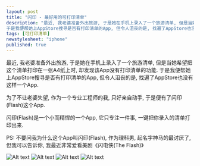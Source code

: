 ```yaml
---
layout: post
title: "闪印 - 最好用的可打印清单"
description: "最近, 我老婆准备外出旅游, 于是她在手机上录入了一个旅游清单, 但是当她希望把这个清单打印在一张A4纸上时, 却发现该App没有打印清单的功能.
于是我便帮她上AppStore搜寻是否有打印清单的App, 但令人沮丧的是, 找遍了AppStore也没有这样一个App."
tags: [可打印清单]
newstylesheet: "iphone"
published: true
---
```


   最近, 我老婆准备外出旅游, 于是她在手机上录入了一个旅游清单, 但是当她希望把这个清单打印在一张A4纸上时, 却发现该App没有打印清单的功能.
于是我便帮她上AppStore搜寻是否有打印清单的App, 但令人沮丧的是, 找遍了AppStore也没有这样一个App.

为了不让老婆失望, 作为一个专业工程师的我, 只好亲自动手, 于是便有了闪印(Flash)这个App.

闪印(Flash)是一个小而精悍的一个App, 它只专注一件事, 一键把你录入的清单打印出来.

PS: 不要问我为什么这个App叫闪印(Flash), 作为理科男, 起名字神马的最讨厌了, 但我可以告诉你, 我最近非常爱看美剧《闪电侠(The Flash)》

![Alt text](http://a5.mzstatic.com/us/r30/Purple5/v4/b4/38/bd/b438bd92-9235-3800-5384-63968712b6ff/screen322x572.jpeg)
![Alt text](http://a4.mzstatic.com/us/r30/Purple5/v4/f5/ba/a6/f5baa601-f971-5da7-b1e9-c7cff409e038/screen322x572.jpeg)
![Alt text](http://a2.mzstatic.com/us/r30/Purple2/v4/cc/f0/ad/ccf0adc9-3c7f-8b84-c0ef-4fbdb60ee422/screen322x572.jpeg)
![Alt text](http://a1.mzstatic.com/us/r30/Purple2/v4/b2/19/b2/b219b248-0afb-3eef-f650-41fed3153bb5/screen322x572.jpeg)

